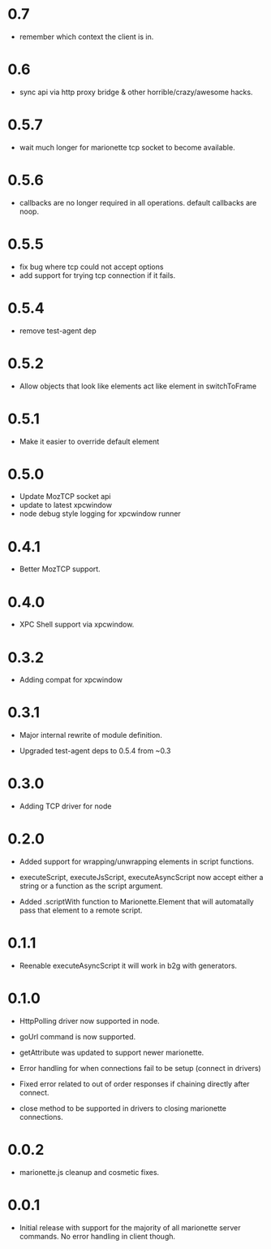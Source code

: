 # 0.7
  - remember which context the client is in.

# 0.6
  - sync api via http proxy bridge & other horrible/crazy/awesome
hacks.

# 0.5.7
  - wait much longer for marionette tcp socket to become available.

# 0.5.6
  - callbacks are no longer required in all operations.
    default callbacks are noop.

# 0.5.5
  - fix bug where tcp could not accept options
  - add support for trying tcp connection if it fails.
# 0.5.4
  - remove test-agent dep

# 0.5.2
 - Allow objects that look like elements act like element in
switchToFrame 

# 0.5.1
  - Make it easier to override default element

# 0.5.0
  - Update MozTCP socket api
  - update to latest xpcwindow
  - node debug style logging for xpcwindow runner

# 0.4.1
  - Better MozTCP support.

# 0.4.0
  - XPC Shell support via xpcwindow. 

# 0.3.2
  - Adding compat for xpcwindow

# 0.3.1
  - Major internal rewrite of module definition.

  - Upgraded test-agent deps to 0.5.4 from ~0.3

# 0.3.0
  - Adding TCP driver for node

# 0.2.0
  - Added support for wrapping/unwrapping elements
    in script functions.

  - executeScript, executeJsScript, executeAsyncScript now accept
     either a string or a function as the script argument.
 
  - Added .scriptWith function to Marionette.Element that will
    automatally pass that element to a remote script.

# 0.1.1
  - Reenable executeAsyncScript it will work
    in b2g with generators.

# 0.1.0
  - HttpPolling driver now supported in node.
  - goUrl command is now supported.
  - getAttribute was updated to support newer marionette.
  - Error handling for when connections fail to be setup (connect in
    drivers)

  - Fixed error related to out of order responses if chaining directly
    after connect.

  - close method to be supported in drivers to closing marionette
    connections.

# 0.0.2
  - marionette.js cleanup and cosmetic fixes.

# 0.0.1
  - Initial release with support for the majority of all marionette
    server commands. No error handling in client though.
